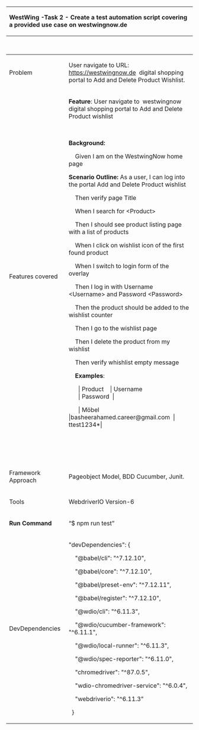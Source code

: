 <p>&nbsp;</p>
<p>&nbsp;</p>
<table width="625">
<tbody>
<tr>
<td width="625">
<p><strong>WestWing </strong><strong>-Task 2 - Create a test automation script covering a provided use case on westwingnow.de</strong></p>
</td>
</tr>
</tbody>
</table>
<p>&nbsp;</p>
<table width="623">
<tbody>
<tr>
<td width="162">
<p>Problem</p>
</td>
<td width="462">
<p>User navigate to URL: <a href="https://westwingnow.de">https://westwingnow.de</a> &nbsp;digital shopping portal to Add and Delete Product Wishlist.</p>
</td>
</tr>
<tr>
<td width="162">
<p>Features covered</p>
</td>
<td width="462">
<p><strong>Feature</strong>: User navigate to&nbsp; westwingnow digital shopping portal to Add and Delete Product wishlist</p>
<p>&nbsp;</p>
<p><strong>Background:</strong></p>
<p>&nbsp;&nbsp;&nbsp; Given I am on the WestwingNow home page</p>
<p><strong>Scenario Outline:</strong> As a user, I can log into the portal Add and Delete Product wishlist</p>
<p>&nbsp;&nbsp;&nbsp; Then verify page Title</p>
<p>&nbsp;&nbsp;&nbsp; When I search for &lt;Product&gt;</p>
<p>&nbsp;&nbsp;&nbsp; Then I should see product listing page with a list of products</p>
<p>&nbsp;&nbsp;&nbsp; When I click on wishlist icon of the first found product</p>
<p>&nbsp;&nbsp;&nbsp; When I switch to login form of the overlay</p>
<p>&nbsp;&nbsp;&nbsp; Then I log in with Username &lt;Username&gt; and Password &lt;Password&gt;</p>
<p>&nbsp;&nbsp;&nbsp; Then the product should be added to the wishlist counter</p>
<p>&nbsp;&nbsp;&nbsp; Then I go to the wishlist page</p>
<p>&nbsp;&nbsp;&nbsp; Then I delete the product from my wishlist</p>
<p>&nbsp;&nbsp;&nbsp; Then verify whishlist empty message &nbsp;</p>
<p>&nbsp;&nbsp;&nbsp; <strong>Examples</strong>:</p>
<p>&nbsp;&nbsp;&nbsp;&nbsp;&nbsp; | Product&nbsp;&nbsp;&nbsp; | Username&nbsp; &nbsp; &nbsp; &nbsp; &nbsp; &nbsp; &nbsp; &nbsp; &nbsp; &nbsp; &nbsp; &nbsp; &nbsp; &nbsp; &nbsp; &nbsp; &nbsp; &nbsp; | Password&nbsp; |</p>
<p>&nbsp;&nbsp;&nbsp;&nbsp;&nbsp; | M&ouml;bel&nbsp;&nbsp;&nbsp;&nbsp;&nbsp; |basheerahamed.career@gmail.com&nbsp; | ttest1234*|</p>
<p>&nbsp;</p>
<p>&nbsp;</p>
</td>
</tr>
<tr>
<td width="162">
<p>Framework Approach</p>
</td>
<td width="462">
<p>Pageobject Model, BDD Cucumber, Junit.</p>
</td>
</tr>
<tr>
<td width="162">
<p>Tools</p>
</td>
<td width="462">
<p>WebdriverIO Version-6</p>
</td>
</tr>
<tr>
<td width="162">
<p><strong>Run Command</strong></p>
</td>
<td width="462">
<p>&ldquo;$ npm run test&rdquo;</p>
</td>
</tr>
<tr>
<td width="162">
<p>DevDependencies</p>
</td>
<td width="462">
<p>"devDependencies": {</p>
<p>&nbsp;&nbsp;&nbsp; "@babel/cli": "^7.12.10",</p>
<p>&nbsp;&nbsp;&nbsp; "@babel/core": "^7.12.10",</p>
<p>&nbsp;&nbsp;&nbsp; "@babel/preset-env": "^7.12.11",</p>
<p>&nbsp;&nbsp;&nbsp; "@babel/register": "^7.12.10",</p>
<p>&nbsp;&nbsp;&nbsp; "@wdio/cli": "^6.11.3",</p>
<p>&nbsp;&nbsp;&nbsp; "@wdio/cucumber-framework": "^6.11.1",</p>
<p>&nbsp;&nbsp;&nbsp; "@wdio/local-runner": "^6.11.3",</p>
<p>&nbsp;&nbsp;&nbsp; "@wdio/spec-reporter": "^6.11.0",</p>
<p>&nbsp;&nbsp;&nbsp; "chromedriver": "^87.0.5",</p>
<p>&nbsp;&nbsp;&nbsp; "wdio-chromedriver-service": "^6.0.4",</p>
<p>&nbsp;&nbsp;&nbsp; "webdriverio": "^6.11.3"</p>
<p>&nbsp; }</p>
</td>
</tr>
</tbody>
</table>
<p>&nbsp;</p>
<p>&nbsp;</p>
